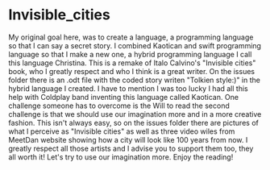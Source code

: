 # Invisible_cities
My original goal here, was to create a language, a programming language so that I can say a secret story. I combined Kaotican and swift programming language so that I make a new one, a hybrid programming language I call this language Christina.
This is a remake of Italo Calvino's "Invisible cities" book, who I greatly respect and who I think is a great writer. On the issues folder there is an .odt file with the coded story writen "Tolkien style:)" in the hybrid language I created.
I have to mention I was too lucky I had all this help with Coldplay band inventing this language called Kaotican. One challenge someone has to overcome is the Will to read the second challenge is that we should use our imagination more and in a more creative fashion.
This isn't always easy, so on the issues folder there are pictures of what I perceive as "Invisible cities" as well as three video wiles from MeetDan website showing how a city will look like 100 years from now. I greatly respect all 
those artists and I advise you to support them too, they all worth it! Let's try to use our imagination more. Enjoy the reading!
